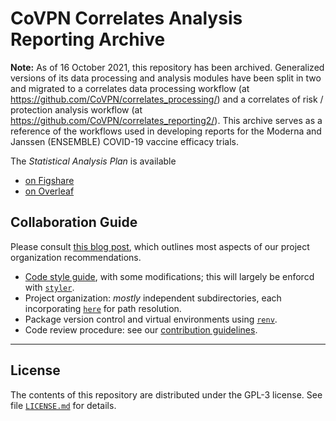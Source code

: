 # CoVPN Correlates Analysis Reporting Archive

__Note:__ As of 16 October 2021, this repository has been archived. Generalized
versions of its data processing and analysis modules have been split in two and
migrated to a correlates data processing workflow (at
https://github.com/CoVPN/correlates_processing/) and a correlates of risk /
protection analysis workflow (at
https://github.com/CoVPN/correlates_reporting2/). This archive serves as
a reference of the workflows used in developing reports for the Moderna and
Janssen (ENSEMBLE) COVID-19 vaccine efficacy trials.

The _Statistical Analysis Plan_ is available
  * [on Figshare](https://doi.org/10.6084/m9.figshare.13198595)
  * [on Overleaf](https://www.overleaf.com/project/5ecd5bcc18e1d30001c913ec)

## Collaboration Guide

Please consult [this blog
post](https://davidbphd.com/project-organization-for-reproducible-data-science/),
which outlines most aspects of our project organization recommendations.

* [Code style guide](https://style.tidyverse.org/), with some modifications;
  this will largely be enforcd with [`styler`](https://styler.r-lib.org/).
* Project organization: _mostly_ independent subdirectories, each incorporating
  [`here`](https://here.r-lib.org/) for path resolution.
* Package version control and virtual environments using
  [`renv`](https://rstudio.github.io/renv/).
* Code review procedure: see our [contribution
   guidelines](https://github.com/CoVPN/correlates_reporting/blob/master/CONTRIBUTING.md).

---

## License

The contents of this repository are distributed under the GPL-3 license. See
file [`LICENSE.md`](https://github.com/CoVPN/correlates_reporting/blob/master/LICENSE.md)
for details.
